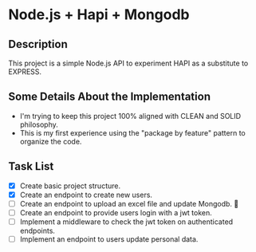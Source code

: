 # Node.js + Hapi + Mongodb

## Description

This project is a simple Node.js API to experiment HAPI as a substitute to EXPRESS.

## Some Details About the Implementation

- I'm trying to keep this project 100% aligned with CLEAN and SOLID philosophy.
- This is my first experience using the "package by feature" pattern to organize the code.

## Task List

- [x] Create basic project structure.
- [x] Create an endpoint to create new users.
- [ ] Create an endpoint to upload an excel file and update Mongodb. :construction:
- [ ] Create an endpoint to provide users login with a jwt token.
- [ ] Implement a middleware to check the jwt token on authenticated endpoints.
- [ ] Implement an endpoint to users update personal data.
